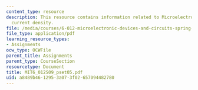 ```yaml
---
content_type: resource
description: This resource contains information related to Microelectronic diffusion
  current density.
file: /media/courses/6-012-microelectronic-devices-and-circuits-spring-2009/a8489b4612953a073f02657094482780_MIT6_012S09_pset05.pdf
file_type: application/pdf
learning_resource_types:
- Assignments
ocw_type: OCWFile
parent_title: Assignments
parent_type: CourseSection
resourcetype: Document
title: MIT6_012S09_pset05.pdf
uid: a8489b46-1295-3a07-3f02-657094482780
---
```

